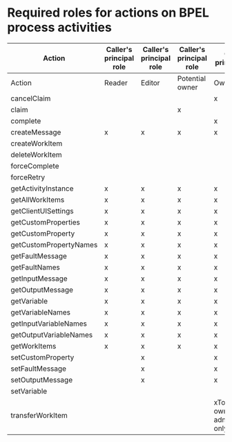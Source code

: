 <!-- image -->

# Required roles for actions on BPEL process activities

| Action                 | Caller's principal role   | Caller's principal role   | Caller's principal role   | Caller's principal role                     | Caller's principal role   |
|------------------------|---------------------------|---------------------------|---------------------------|---------------------------------------------|---------------------------|
| Action                 | Reader                    | Editor                    | Potential owner           | Owner                                       | Administrator             |
| cancelClaim            |                           |                           |                           | x                                           | x                         |
| claim                  |                           |                           | x                         |                                             | x                         |
| complete               |                           |                           |                           | x                                           | x                         |
| createMessage          | x                         | x                         | x                         | x                                           | x                         |
| createWorkItem         |                           |                           |                           |                                             | x                         |
| deleteWorkItem         |                           |                           |                           |                                             | x                         |
| forceComplete          |                           |                           |                           |                                             | x                         |
| forceRetry             |                           |                           |                           |                                             | x                         |
| getActivityInstance    | x                         | x                         | x                         | x                                           | x                         |
| getAllWorkItems        | x                         | x                         | x                         | x                                           | x                         |
| getClientUISettings    | x                         | x                         | x                         | x                                           | x                         |
| getCustomProperties    | x                         | x                         | x                         | x                                           | x                         |
| getCustomProperty      | x                         | x                         | x                         | x                                           | x                         |
| getCustomPropertyNames | x                         | x                         | x                         | x                                           | x                         |
| getFaultMessage        | x                         | x                         | x                         | x                                           | x                         |
| getFaultNames          | x                         | x                         | x                         | x                                           | x                         |
| getInputMessage        | x                         | x                         | x                         | x                                           | x                         |
| getOutputMessage       | x                         | x                         | x                         | x                                           | x                         |
| getVariable            | x                         | x                         | x                         | x                                           | x                         |
| getVariableNames       | x                         | x                         | x                         | x                                           | x                         |
| getInputVariableNames  | x                         | x                         | x                         | x                                           | x                         |
| getOutputVariableNames | x                         | x                         | x                         | x                                           | x                         |
| getWorkItems           | x                         | x                         | x                         | x                                           | x                         |
| setCustomProperty      |                           | x                         |                           | x                                           | x                         |
| setFaultMessage        |                           | x                         |                           | x                                           | x                         |
| setOutputMessage       |                           | x                         |                           | x                                           | x                         |
| setVariable            |                           |                           |                           |                                             | x                         |
| transferWorkItem       |                           |                           |                           | xTo potential owners or administrators only | x                         |